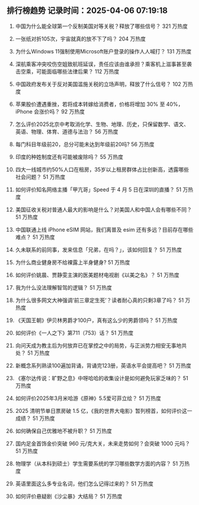
## 排行榜趋势 记录时间：2025-04-06 07:19:18
  
  1. 中国为什么能全球第一个反制美国对等关税？释放了哪些信号？ 321 万热度
    
  2. 一张纸对折105次，宇宙就真的放不下了吗？ 204 万热度
    
  3. 为什么Windows 11强制使用Microsoft账户登录的操作人人喊打？ 131 万热度
    
  4. 深航乘客冲突咬伤空姐致航班延误，责任应该由谁承担？乘客机上滋事甚至袭击空乘，可能面临哪些法律后果？ 112 万热度
    
  5. 中国政府发布关于反对美国滥施关税的立场声明，释放了什么信号？ 102 万热度
    
  6. 苹果股价遭遇重挫，若将成本转嫁给消费者，价格将增加 30% 至 40%，iPhone 会涨价吗？ 92 万热度
    
  7. 怎么评价2025北京中考取消化学、生物、地理、历史，只保留数学、语文、英语、物理、体育、道德与法治？ 56 万热度
    
  8. 每门科目年级前20，总分可能未达到年级前20吗? 56 万热度
    
  9. 印度的种姓制度还有可能被废除吗？ 55 万热度
    
  10. 四大一线城市约50%人口在租房，35岁以上租房群体占比创新高，透露哪些社会问题？ 51 万热度
    
  11. 如何评价知名网络主播「甲亢哥」Speed 于 4 月 5 日在深圳的直播？ 51 万热度
    
  12. 美国征收关税对普通人最大的影响是什么？对美国人和中国人会有哪些不同？ 51 万热度
    
  13. 中国联通上线 iPhone eSIM 网站，我们离普及 esim 还有多远？目前存在哪些难点？ 51 万热度
    
  14. 久未联系的前同事，发来信息「兄弟，在吗？」，该如何回复？ 51 万热度
    
  15. 为什么商业健身房不给裸露上半身健身? 51 万热度
    
  16. 如何评价姚晨、贾静雯主演的医美题材电视剧《以美之名》？ 51 万热度
    
  17. 我为什么没法理解智驾的逻辑？ 51 万热度
    
  18. 为什么很多网文大神强调‘前三章定生死’？读者耐心真的只剩3章了吗？ 51 万热度
    
  19. 《天国王朝》伊贝林男爵才100户，真有这么少的男爵领吗？ 51 万热度
    
  20. 如何评价《一人之下》第711（753）话？ 51 万热度
    
  21. 向问天成为教主后为何放弃已在掌控之中的局势，与正派势力相安无事地共处？ 51 万热度
    
  22. 新概念系列熟读100遍加背诵，背诵完123册，英语水平会提高吧？ 51 万热度
    
  23. 《塞尔达传说：旷野之息》中呀哈哈的收集设计是如何避免玩家乏味的？ 51 万热度
    
  24. 如何评价2025年3月米哈游《原神》5.5爱可菲立绘？ 51 万热度
    
  25. 2025 清明节单日票房破 1.5 亿，《我的世界大电影》暂列榜首，如何评价这一成绩？ 51 万热度
    
  26. 如何确保自己优雅地不被升职？ 51 万热度
    
  27. 国内足金首饰金价突破 960 元/克大关，未来走势如何？会突破 1000 元吗？ 51 万热度
    
  28. 物理学（从本科到硕士）学生需要系统的学习哪些数学方面的内容？ 51 万热度
    
  29. 英语里面这么多专业名词，他们怎么记得过来的？ 51 万热度
    
  30. 如何评价悬疑剧《沙尘暴》大结局？ 51 万热度
    